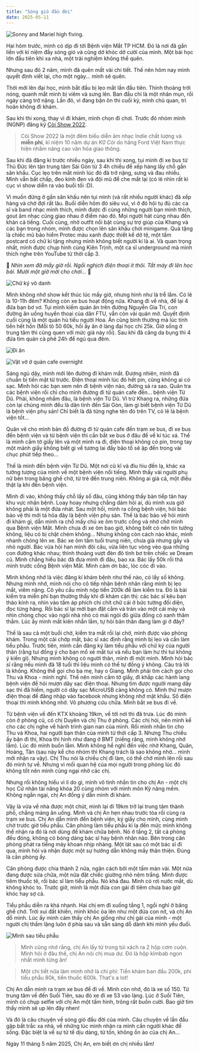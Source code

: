 ```yaml
---
title: "Sóng gió đầu đời"
date: 2025-05-11
---
```


![Sonny and Mariel high fiving.](https://content.codecademy.com/courses/learn-cpp/community-challenge/highfive.gif)

Hai hôm trước, mình có dịp đi tới Bệnh viện Mắt TP HCM. Đó là nơi đã gắn liền với kỉ niệm đầy sóng gió và cũng dở khóc dở cười của mình. Một bài học lớn đầu tiên khi xa nhà, một trải nghiệm không thể quên. 

Nhưng sau đó 2 năm, mình đã quên mất vài chi tiết. Thế nên hôm nay mình quyết định viết lại, cho một ngày... mình sẽ quên.

Thời mới lên đại học, mình bắt đầu bị lẹo mắt lần đầu tiên. Thỉnh thoảng trời nóng, quanh mắt mình bị viêm và sưng lên. Ban đầu chỉ là một nhân mụn, rồi ngày càng trở nặng. Lần đó, vì đang bận ôn thi cuối kỳ, mình chủ quan, trì hoãn không đi khám.

Sau khi thi xong, thay vì đi khám, mình chọn đi chơi. Trước đó nhóm mình (NGNP) đăng ký [Còi Show 2022](https://www.facebook.com/k0.coi/?locale=vi_VN).

> Còi Show 2022 là một đêm biểu diễn âm nhạc Indie chất lượng và __miễn phí__, kỉ niệm 10 năm dự án _K0 Còi_ do hãng Ford Việt Nam thực hiện nhằm nâng cao văn hóa giao thông.

Sau khi đã đăng kí trước nhiều ngày, sau khi thi xong, tụi mình đi xe bus từ Thủ Đức lên tận trung tâm Sài Gòn từ 3 4h chiều để xếp hàng lấy chỗ gần sân khấu. Cục lẹo trên mắt mình lúc đó đã trở nặng, sưng và đau nhiều. Mình vẫn bất chấp, đeo kính đen và đội mũ để che mắt lại (có lẽ nhìn rất kì cục vì show diễn ra vào buổi tối :D). 

Vì muốn đứng ở gần sân khấu nên tụi mình (và rất nhiều người khác) đã xếp hàng và chờ đợi rất lâu. Buổi diễn hôm đó siêu vui, vì ở đó hội tụ đủ các ca sĩ và band nhạc mình thích, mình được đi cùng những người bạn mình thích, gout âm nhạc cũng giao nhau ở điểm nào đó. Mọi người hát cùng nhau đến khàn cả tiếng. Cuối cùng, nhờ outfit nổi bật cùng sự trợ giúp của Khang và các bạn trong nhóm, mình được chọn lên sân khấu chơi minigame. Quà tặng là chiếc mũ bảo hiểm Protec màu xanh được thiết kế dở tệ, một tấm postcard có chữ kí tặng nhưng mình không biết người kí là ai. Và quan trọng nhất, mình được chụp hình cùng Kiên Trịnh, một ca sĩ underground mà mình thích nghe trên YouTube từ thời cấp 3. 

:musical_note: _Nhìn xem đã mấy giờ rồi. Ngồi nghịch điện thoại ít thôi. Tắt máy đi lên học bài. Mười một giờ mới cho chơi..._ :musical_note: 

![Chữ ký vô danh](https://drive.google.com/uc?export=view&id=1rnqohW7JZqn_MKg23kHX-o7vpTyUVojv)

Mình không nhớ show kết thúc lúc mấy giờ, nhưng hình như là trễ lắm. Có lẽ là 10-11h đêm? Không còn xe bus hoạt động nữa. Khang đi về nhà, để lại 4 đứa bạn bơ vơ. Tụi mình kiếm quán ăn trên đường Nguyễn Gia Trí, con đường ăn uống huyền thoại của dân FTU, vẫn còn vài quán mở. Quyết định cuối cùng là một quán hủ tiếu người Hoa. Ăn cũng bình thường mà lúc tính tiền hết hồn (Mỗi tô 50 60k, hồi ấy ăn ở làng đại học chỉ 25k. Giờ sống ở trung tâm thì cũng quen với mức giá này rồi). Sau khi đã căng da bụng thì 4 đứa tìm quán cà phê 24h để ngủ qua đêm.

![Đi ăn](https://drive.google.com/uc?export=view&id=1xgasnEODcSO7MrYO2yr_HTXrZ7tl2Huv)

![Vật vờ ở quán cafe overnight](https://drive.google.com/uc?export=view&id=1jO2-VUUy9PRZDkIxUT8tLUxFh1WVLfU-)

Sáng ngủ dậy, mình mới lên đường đi khám mắt. Đương nhiên, mình đã chuẩn bị tiền mặt từ trước. Điện thoại mình lúc đó hết pin, cũng không ai có sạc. Mình hỏi các bạn xem nên đi bệnh viện nào, đường sá ra sao. Quân tra các bệnh viện rồi chỉ cho mình đường đi từ quán cafe đến... bệnh viện Từ Dũ. Phải, không nhầm đâu, là bệnh viện Từ Dũ. Vì trừ Khang ra, những đứa còn lại chúng mình đều là dân tỉnh đến Sài Gòn, làm gì biết bệnh viện Từ Dũ là bệnh viện phụ sản! Chỉ biết là đã từng nghe tên đó trên TV, có lẽ là bệnh viện tốt... 

Quân vẽ cho mình bản đồ đường đi từ quán cafe đến trạm xe bus, đi xe bus đến bệnh viện và từ bệnh viện thì cần bắt xe bus ở đâu để về kí túc xá. Thế là mình cầm tờ giấy lên và một mình ra đi, điện thoại không có pin, trong tay một mảnh giấy không biết gì về tương lai đầy bão tố sẽ ập đến trong vài chục phút tiếp theo...

Thế là mình đến bệnh viện Từ Dũ. Một nơi cũ kĩ và đìu hiu đến lạ, khác xa tưởng tượng của mình về một bệnh viện nổi tiếng. Mình thấy vài người phụ nữ bên trong băng ghế chờ, từ trẻ đến trung niên. Không ai già cả, một điều thật lạ khi đến bệnh viện.

Mình đi vào, không thấy chỗ lấy số đâu, cũng không thấy bàn tiếp tân hay khu vực nhận bệnh. Loay hoay nhưng chẳng dám hỏi ai, dù mình xưa giờ không phải là một đứa nhát. Sau một hồi, mình ra cổng bệnh viện, hỏi bác bảo vệ thì mới tá hỏa đây là bệnh viện phụ sản. Thế là bác bảo vệ hỏi mình đi khám gì, dẫn mình ra chỗ mấy chú xe ôm trước cổng và nhờ chở mình qua Bệnh viện Mắt. Mình chưa đi xe ôm bao giờ, không biết có nên tin tưởng không, liệu có bị chặt chém không... Nhưng không còn cách nào khác, mình nhanh chóng lên xe. Bác xe ôm tầm tuổi trung niên, chưa già nhưng gầy và nhỏ người. Bác vừa hỏi han mình đôi câu, vừa liên tục vòng vèo qua những con đường khác nhau; thỉnh thoảng vượt đèn đỏ tỉnh bơ trên chiếc xe Dream cũ. Mình chẳng hiểu bác đã đưa mình đi đâu, bao xa. Bác lấy 50k rồi thả mình trước cổng Bệnh viện Mắt. Mình cảm ơn bác, lóc cóc đi vào.

Mình không nhớ là việc đăng kí khám bệnh như thế nào, có lấy số không. Nhưng mình nhớ, mình nói cho cô tiếp nhận bệnh nhân rằng mình bị lẹo mắt, viêm nặng. Cô yêu cầu mình nộp tiền 200k để làm kiểm tra. Đó là bài kiểm tra miễn phí bạn thường thấy khi đi khám cận thị: các bác sĩ kêu bạn tháo kính ra, nhìn vào tấm áp phích chi chít chữ cái ở bức tường đối diện, đọc từng hàng. Rồi bác sĩ lại mời bạn đặt cằm và trán vào một cái máy và nhìn chòng chọc vào ngôi nhà nhỏ có mái ngói đỏ giữa đồng cỏ xanh thăm thẳm. Lúc ấy mình mất kiên nhẫn lắm, tự hỏi bản thân đang làm gì ở đây? 

Thế là sau cả một buổi chờ, kiểm tra mắt rồi lại chờ, mình được vào phòng khám. Trong một cái chớp mắt, bác sĩ xác định rằng mình bị lẹo và cần làm tiểu phẫu. Trước tiên, mình cần đăng ký làm tiểu phẫu với chữ ký của người thân (rằng tui đồng ý cho bạn mổ xẻ mắt tui và nếu bạn làm hư thì tui không ý kiến gì). Nhưng mình không có người thân, mình đi một mình. Mình hỏi bác sĩ rằng nếu mình đã 18 tuổi thì liệu mình có thể tự đồng ý không. Câu trả lời là không. Không thể gọi cho ba mẹ, hay o Giang. Mình phải tìm cách gọi cho Thu và Khoa - mình nghĩ. Thế nên mình cầm tờ giấy, đi khắp các hành lang bệnh viện để hỏi mượn dây sạc điện thoại. Nhưng tìm được người mang dây sạc thì đã hiếm, người có dây sạc MicroUSB càng không có. Mình thử mượn điện thoại để đăng nhập vào facebook nhưng không nhớ mật khẩu. Số điện thoại thì mình không nhớ. Vô phương cứu chữa. Mình bắt xe bus đi về. 

Từ bệnh viện về đến KTX khoảng 19km, về tới nơi thì đã trưa. Lúc đó mình còn ở phòng cũ, có chị Duyên và chị Thu ở phòng. Các chị hỏi, nên mình kể cho các chị nghe về hành trình gian nan của mình. Rồi mình nhắn tin cho Thu và Khoa, hai người bạn thân của mình từ thời cấp 3. Nhưng Thu chiều ấy bận đi thi, Khoa thì hình như đang ở BMT (niềng răng, mình không nhớ lắm). Lúc đó mình buồn lắm. Mình không hề nghĩ đến việc nhờ Khang, Quân, Hoàng, Tân (sau này kể cho nhóm thì Khang trách là sao không nhờ... mình mới nhận ra vậy). Chị Thu nói là chiều chị đi làm, có thể chở mình lên rồi sau đó mình tự về. Nhưng vì mối quan hệ của mọi người trong phòng lúc đó không tốt nên mình cũng ngại nhờ các chị. 

Nhưng rồi không hiểu vì lí do gì, mình vô tình nhắn tin cho chị An - một chị học Cử nhân tài năng khóa 20 cùng nhóm với mình môn Kỹ năng mềm. Không ngần ngại, chị An đồng ý dẫn mình đi khám.

Vậy là vừa về nhà được một chút, mình lại đi 19km trở lại trung tâm thành phố, chẳng màng ăn uống. Mình và chị An hẹn nhau trước tòa rồi cùng ra trạm xe bus. Chị An dẫn mình đến bệnh viện, ký giấy cho mình, cùng mình chờ trước giờ tiểu phẫu. Căn phòng làm tiểu phẫu kì lạ đến mức mình không thể nhận ra đó là nơi dùng để khám chữa bệnh. Nó ở tầng 2, tất cả phòng đều đóng, không có bóng dáng bác sĩ hay bệnh nhân nào. Bên trong căn phòng phát ra tiếng máy khoan nhịp nhàng. Một lát sau có một bác sĩ đi qua, mình hỏi và nhận được một sự hướng dẫn không mấy thân thiện. Đúng là căn phòng ấy.

Căn phòng được chia thành 2 nửa, ngăn cách bởi một tấm màn vải. Một nửa đang được sửa chữa, một nửa đặt chiếc giường nhỏ nệm trắng. Mình được tiêm thuốc tê, rồi bác sĩ làm tiểu phẫu. Nó khá đau. Mình có rơi nước mắt, dù không khóc to. Trước giờ, mình là một đứa con gái đi tiêm chưa bao giờ khóc hay sợ cả.

Tiểu phẫu diễn ra khá nhanh. Hai chị em đi xuống tầng 1, ngồi nghỉ ở băng ghế chờ. Trời xui đất khiến, mình khóc òa lên như một đứa con nít, và chị An dỗ mình. Lúc ấy mình cảm thấy chị An giống như chị gái của mình - một người chị thầm lặng luôn ở phía sau và sẵn sàng dỗ dành khi mình yếu đuối.

![Mình sau tiểu phẫu](https://drive.google.com/uc?export=view&id=1wG_WYvP3gZyJksyqfFzKvNmnEVnuF4dR)

> Mình cũng nhớ rằng, chị An lấy từ trong túi xách ra 2 hộp cơm cuộn. Mình hỏi ở đâu thế, chị An nói chị mua dư. Đó là hộp kimbab ngon nhất mình từng ăn!

> Một chi tiết nữa làm mình nhớ là chi phí: Tiền khám ban đầu 200k, phí tiểu phẫu 80k, tiền thuốc 600k. That's a lot!

Chị An dẫn mình ra trạm xe bus để đi về. Mình còn nhớ, đó là xe số 150. Từ trung tâm về đến Suối Tiên, sau đó xe đi xe 53 vào làng. Lúc ở Suối Tiên, mình có chụp selfie với chị An một tấm hình, trông rất buồn cười. Bao giờ tìm thấy mình sẽ up lên đây nhen!

Và đó là câu chuyện về sóng gió đầu đời của mình. Câu chuyện về lần đầu gặp bất trắc xa nhà, về những lúc mình nhận ra mình cần người khác để sống. Đặc biệt là về sự tử tế dịu dàng, từ tốn, không ồn ào của chị An...

Ngày 11 tháng 5 năm 2025, 
Chị An, em biết ơn chị nhiều lắm!

